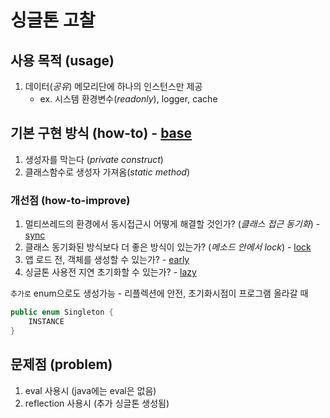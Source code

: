 # 싱글톤 고찰

## 사용 목적 (usage)

1. 데이터(_공유_) 메모리단에 하나의 인스턴스만 제공
   - ex. 시스템 환경변수(_readonly_), logger, cache

## 기본 구현 방식 (how-to) - [base](base/BaseSingleton.java)

1. 생성자를 막는다 (_private construct_)
2. 클래스함수로 생성자 가져옴(_static method_)

### 개선점 (how-to-improve)

1. 멀티쓰레드의 환경에서 동시접근시 어떻게 해결할 것인가? (_클래스 접근 동기화_) - [sync](sync/SyncSingleton.java)
2. 클래스 동기화된 방식보다 더 좋은 방식이 있는가? (_메소드 안에서 lock_) - [lock](lock/LockSingleton.java)
3. 앱 로드 전, 객체를 생성할 수 있는가? - [early](early/EarlySingleton.java)
4. 싱글톤 사용전 지연 초기화할 수 있는가? - [lazy](lazy/LazySingleton.java)

`추가로` enum으로도 생성가능 - 리플렉션에 안전, 초기화시점이 프로그램 올라갈 때

```java
public enum Singleton {
    INSTANCE
}
```

## 문제점 (problem)

1. eval 사용시 (java에는 eval은 없음)
2. reflection 사용시 (추가 싱글톤 생성됨)
